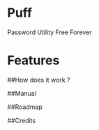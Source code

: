 # Puff

Password Utility Free Forever

# Features

##How does it work ?

##Manual

##Roadmap



##Credits